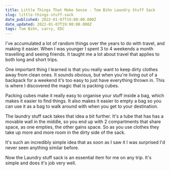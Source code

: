 ```yaml
---
title: Little Things That Make Sense - Tom Bihn Laundry Stuff Sack
slug: little-things-stuff-sack
date_published: 2022-01-07T19:00:00.000Z
date_updated: 2022-01-07T19:00:00.000Z
tags: Tom Bihn, carry, EDC
---
```


I've accumulated a lot of random things over the years to do with travel, and making it easier. When I was younger I spent 3 to 4 weekends a month travelling and seeing friends. It taught me a lot about travel that applies to both long and short trips. 

One important thing I learned is that you really want to keep dirty clothes away from clean ones. It sounds obvious, but when you're living out of a backpack for a weekend it's too easy to just have everything thrown in. This is where I discovered the magic that is packing cubes.

Packing cubes make it really easy to organise your stuff inside a bag, which makes it easier to find things. It also makes it easier to empty a bag so you can use it as a bag to walk around with when you get to your destination.

The laundry stuff sack takes that idea a bit further. It's a tube that has has a movable wall in the middle, so you end up with 2 compartments that share space, as one empties, the other gains space. So as you use clothes they take up more and more room in the dirty side of the sack. 

It's such an incredibly simple idea that as soon as I saw it I was surprised I'd never seen anything similar before.

Now the Laundry stuff sack is an essential item for me on any trip. It's simple and does it's job very well.
